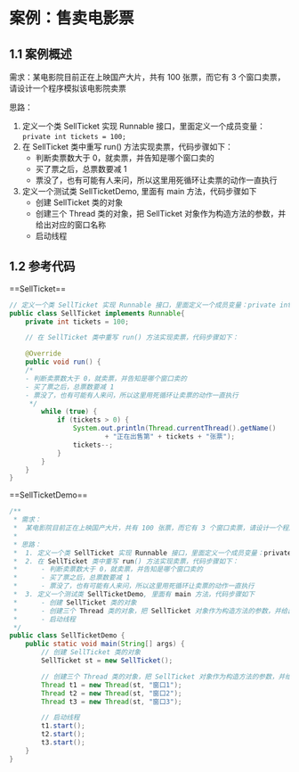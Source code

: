 # 案例：售卖电影票

## 1.1 案例概述

需求：某电影院目前正在上映国产大片，共有 100 张票，而它有 3 个窗口卖票，请设计一个程序模拟该电影院卖票

思路：

1. 定义一个类 SellTicket 实现 Runnable 接口，里面定义一个成员变量：`private int tickets = 100;`
2. 在 SellTicket 类中重写 run() 方法实现卖票，代码步骤如下：
   - 判断卖票数大于 0，就卖票，并告知是哪个窗口卖的
   - 买了票之后，总票数要减 1
   - 票没了，也有可能有人来问，所以这里用死循环让卖票的动作一直执行
3. 定义一个测试类 SellTicketDemo, 里面有 main 方法，代码步骤如下
   - 创建 SellTicket 类的对象
   - 创建三个 Thread 类的对象，把 SellTicket 对象作为构造方法的参数，并给出对应的窗口名称
   - 启动线程

## 1.2 参考代码

==SellTicket==

```java
// 定义一个类 SellTicket 实现 Runnable 接口，里面定义一个成员变量：private int tickets = 100;
public class SellTicket implements Runnable{
    private int tickets = 100;

    // 在 SellTicket 类中重写 run() 方法实现卖票，代码步骤如下：

    @Override
    public void run() {
    /*
    - 判断卖票数大于 0，就卖票，并告知是哪个窗口卖的
    - 买了票之后，总票数要减 1
    - 票没了，也有可能有人来问，所以这里用死循环让卖票的动作一直执行
     */
        while (true) {
            if (tickets > 0) {
                System.out.println(Thread.currentThread().getName()
                        + "正在出售第" + tickets + "张票");
                tickets--;
            }
        }
    }
}
```

==SellTicketDemo==

```java
/**
 * 需求：
 *  某电影院目前正在上映国产大片，共有 100 张票，而它有 3 个窗口卖票，请设计一个程序模拟该电影院卖票
 *
 * 思路：
 *  1. 定义一个类 SellTicket 实现 Runnable 接口，里面定义一个成员变量：private int tickets = 100;
 *  2. 在 SellTicket 类中重写 run() 方法实现卖票，代码步骤如下：
 *      - 判断卖票数大于 0，就卖票，并告知是哪个窗口卖的
 *      - 买了票之后，总票数要减 1
 *      - 票没了，也有可能有人来问，所以这里用死循环让卖票的动作一直执行
 *  3. 定义一个测试类 SellTicketDemo, 里面有 main 方法，代码步骤如下
 *      - 创建 SellTicket 类的对象
 *      - 创建三个 Thread 类的对象，把 SellTicket 对象作为构造方法的参数，并给出对应的窗口名称
 *      - 启动线程
 */
public class SellTicketDemo {
    public static void main(String[] args) {
        // 创建 SellTicket 类的对象
        SellTicket st = new SellTicket();

        // 创建三个 Thread 类的对象，把 SellTicket 对象作为构造方法的参数，并给出对应的窗口名称
        Thread t1 = new Thread(st, "窗口1");
        Thread t2 = new Thread(st, "窗口2");
        Thread t3 = new Thread(st, "窗口3");

        // 启动线程
        t1.start();
        t2.start();
        t3.start();
    }
}
```

